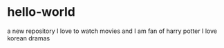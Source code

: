# hello-world
a new repository
I love to watch movies and I am fan of harry potter
I love korean dramas
